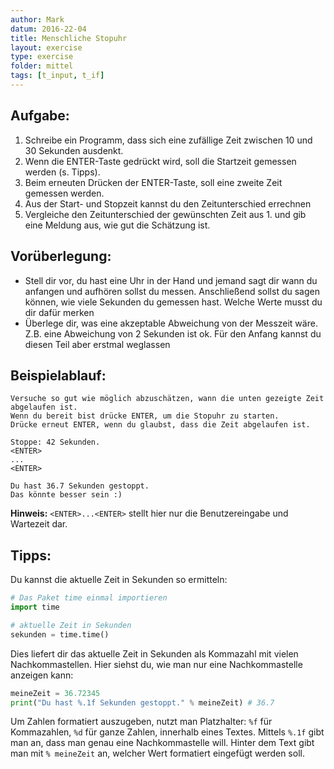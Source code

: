 ```yaml
---
author: Mark
datum: 2016-22-04
title: Menschliche Stopuhr
layout: exercise
type: exercise
folder: mittel
tags: [t_input, t_if]
---
```


## Aufgabe:

1. Schreibe ein Programm, dass sich eine zufällige Zeit zwischen 10 und 30 Sekunden ausdenkt.
2. Wenn die ENTER-Taste gedrückt wird, soll die Startzeit gemessen werden (s. Tipps).
3. Beim erneuten Drücken der ENTER-Taste, soll eine zweite Zeit gemessen werden.
4. Aus der Start- und Stopzeit kannst du den Zeitunterschied errechnen
5. Vergleiche den Zeitunterschied der gewünschten Zeit aus 1. und gib eine Meldung aus, wie gut die Schätzung ist.

## Vorüberlegung:
- Stell dir vor, du hast eine Uhr in der Hand und jemand sagt dir wann du anfangen und
  aufhören sollst du messen. Anschließend sollst du sagen können,
  wie viele Sekunden du gemessen hast. Welche Werte musst du dir dafür merken
- Überlege dir, was eine akzeptable Abweichung von der Messzeit wäre.
  Z.B. eine Abweichung von 2 Sekunden ist ok. Für den Anfang kannst du diesen Teil aber erstmal weglassen

## Beispielablauf:

```
Versuche so gut wie möglich abzuschätzen, wann die unten gezeigte Zeit  
abgelaufen ist.  
Wenn du bereit bist drücke ENTER, um die Stopuhr zu starten.  
Drücke erneut ENTER, wenn du glaubst, dass die Zeit abgelaufen ist.

Stoppe: 42 Sekunden.
<ENTER>
...
<ENTER>

Du hast 36.7 Sekunden gestoppt.
Das könnte besser sein :)
```

**Hinweis:** `<ENTER>...<ENTER>` stellt hier nur die Benutzereingabe und Wartezeit dar.


## Tipps:
Du kannst die aktuelle Zeit in Sekunden so ermitteln:

```python
# Das Paket time einmal importieren
import time

# aktuelle Zeit in Sekunden
sekunden = time.time()
```
Dies liefert dir das aktuelle Zeit in Sekunden als Kommazahl mit vielen Nachkommastellen. Hier siehst du, wie man nur eine Nachkommastelle anzeigen kann:

```python
meineZeit = 36.72345
print("Du hast %.1f Sekunden gestoppt." % meineZeit) # 36.7
```
Um Zahlen formatiert auszugeben, nutzt man Platzhalter: `%f` für Kommazahlen, `%d` für ganze Zahlen, innerhalb eines Textes.
Mittels `%.1f` gibt man an, dass man genau eine Nachkommastelle will. Hinter dem Text gibt man mit `% meineZeit` an, welcher Wert formatiert eingefügt werden soll.
